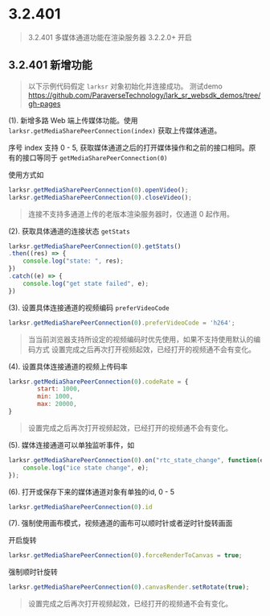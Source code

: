 # 3.2.401

> 3.2.401 多媒体通道功能在渲染服务器 3.2.2.0+ 开启

## 3.2.401 新增功能

> 以下示例代码假定 `larksr` 对象初始化并连接成功。
> 测试demo https://github.com/ParaverseTechnology/lark_sr_websdk_demos/tree/gh-pages

(1). 新增多路 Web 端上传媒体功能。使用 `larksr.getMediaSharePeerConnection(index)` 获取上传媒体通道。

序号 index 支持 0 - 5, 获取媒体通道之后的打开媒体操作和之前的接口相同。原有的接口等同于 `getMediaSharePeerConnection(0)`

使用方式如

```javascript
larksr.getMediaSharePeerConnection(0).openVideo();
larksr.getMediaSharePeerConnection(0).closeVideo();
```

> 连接不支持多通道上传的老版本渲染服务器时，仅通道 0 起作用。

(2). 获取具体通道的连接状态 `getStats` 

```javascript
larksr.getMediaSharePeerConnection(0).getStats()
.then((res) => {
    console.log("state: ", res);
})
.catch((e) => {
    console.log("get state failed", e);
})
```

(3). 设置具体连接通道的视频编码 `preferVideoCode`

```javascript
larksr.getMediaSharePeerConnection(0).preferVideoCode = 'h264';
```

> 当当前浏览器支持所设定的视频编码时优先使用，如果不支持使用默认的编码方式
> 设置完成之后再次打开视频起效，已经打开的视频通不会有变化。

(4). 设置具体连接通道的视频上传码率

```javascript
larksr.getMediaSharePeerConnection(0).codeRate = {
        start: 1000,
        min: 1000,
        max: 20000,
}
```

> 设置完成之后再次打开视频起效，已经打开的视频通不会有变化。

(5). 媒体连接通道可以单独监听事件，如

```javascript
larksr.getMediaSharePeerConnection(0).on("rtc_state_change", function(e) {
    console.log("ice state change", e);
});
```

(6). 打开或保存下来的媒体通道对象有单独的id, 0 - 5

```javascript
larksr.getMediaSharePeerConnection(0).id
```

(7). 强制使用画布模式，视频通道的画布可以顺时针或者逆时针旋转画面

开启旋转

```javascript
larksr.getMediaSharePeerConnection(0).forceRenderToCanvas = true;
```

强制顺时针旋转

```javascript
larksr.getMediaSharePeerConnection(0).canvasRender.setRotate(true);
```

> 设置完成之后再次打开视频起效，已经打开的视频通不会有变化。